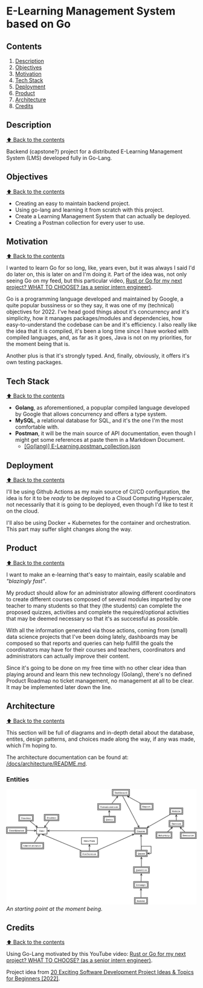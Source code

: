 # E-Learning Management System based on Go #

## Contents

1. [Description](#description)
1. [Objectives](#objectives)
1. [Motivation](#motivation)
1. [Tech Stack](#tech-stack)
1. [Deployment](#deployment)
1. [Product](#product)
1. [Architecture](#architecture)
1. [Credits](#credits)

## Description
[⬆ Back to the contents](#contents)

Backend (capstone?) project for a distributed E-Learning Management System (LMS) developed fully in Go-Lang.

## Objectives
[⬆ Back to the contents](#contents)

- Creating an easy to maintain backend project.
- Using go-lang and learning it from scratch with this project.
- Create a Learning Management System that can actually be deployed.
- Creating a Postman collection for every user to use.

## Motivation
[⬆ Back to the contents](#contents)

I wanted to learn Go for so long, like, years even, but it was always I said I'd do later on, this is later on and I'm doing it. Part of the idea was, not only seeing Go on my feed, but this particular video, [Rust or Go for my next project? WHAT TO CHOOSE? (as a senior intern engineer)](https://www.youtube.com/watch?v=LbmvbXPj8Fs).

Go is a programming language developed and maintained by Google, a quite popular bussiness or so they say, it was one of my (technical) objectives for 2022. I've head good things about it's concurrency and it's simplicity, how it manages packages/modules and dependencies, how easy-to-understand the codebase can be and it's efficiency. I also really like the idea that it is compiled, it's been a long time since I have worked with compiled languages, and, as far as it goes, Java is not on my priorities, for the moment being that is.

Another plus is that it's strongly typed. And, finally, obviously, it offers it's own testing packages.

## Tech Stack
[⬆ Back to the contents](#contents)

- **Golang**, as aforementioned, a popuplar compiled language developed by Google that allows concurrency and offers a type system.
- **MySQL**, a relational database for SQL, and it's the one I'm the most comfortable with.
- **Postman**, it will be the main source of API documentation, even though I might get some references at paste them in a Markdown Document.
  - [[Go(lang)] E-Learning.postman_collection.json](./%5BGo(lang)%5D%20E-Learning.postman_collection.json)

## Deployment
[⬆ Back to the contents](#contents)

I'll be using Github Actions as my main source of CI/CD configuration, the idea is for it to be _ready_ to be deployed to a Cloud Computing Hyperscaler, not necessarily that it is going to be deployed, even though I'd like to test it on the cloud.

I'll also be using Docker + Kubernetes for the container and orchestration. This part may suffer slight changes along the way.

## Product
[⬆ Back to the contents](#contents)

I want to make an e-learning that's easy to maintain, easily scalable and _"blazingly fast"_.

My product should allow for an administrator allowing different coordinators to create different courses composed of several modules imparted by one teacher to many students so that they (the students) can complete the proposed quizzes, activities and complete the required/optional activities that may be deemed necessary so that it's as successful as possible.

With all the information generated via those actions, coming from (small) data science projects that I've been doing lately, dashboards may be composed so that reports and queries can help fullfill the goals the coordinators may have for their courses and teachers, coordinators and administrators can actually improve their content.

Since it's going to be done on my free time with no other clear idea than playing around and learn this new technology (Golang), there's no defined Product Roadmap no ticket management, no management at all to be clear. It may be implemented later down the line.

## Architecture
[⬆ Back to the contents](#contents)

This section will be full of diagrams and in-depth detail about the database, entites, design patterns, and choices made along the way, if any was made, which I'm hoping to.

The architecture documentation can be found at: [/docs/architecture/README.md](./docs/architecture/README.md).

### Entities

![Base entities diagram](./docs/architecture/entities/entity-diagram.png)
_An starting point at the moment being._

## Credits
[⬆ Back to the contents](#contents)

Using Go-Lang motivated by this YouTube video: [Rust or Go for my next project? WHAT TO CHOOSE? (as a senior intern engineer)](https://www.youtube.com/watch?v=LbmvbXPj8Fs).

Project idea from [20 Exciting Software Development Project Ideas & Topics for Beginners [2022]](https://www.upgrad.com/blog/software-development-project-ideas-topics-for-beginners/#18_e-Learning_platform).